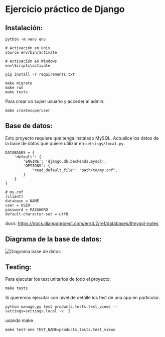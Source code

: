 # Ejercicio práctico de Django

## Instalación:

```
python -m venv env

# Activación en Unix
source env/bin/activate

# Activación en Windows
env\Scripts\activate

pip install -r requirements.txt

make migrate
make run
make tests
```

Para crear un super usuario y acceder al admin:

```
make createsuperuser
```

## Base de datos:

Esto proyecto requiere que tenga instalado MySQL.
Actualice los datos de la base de datos que quiere utilizar en `settings/local.py`.

```
DATABASES = {
    'default': {
        'ENGINE': 'django.db.backends.mysql',
        'OPTIONS': {
            "read_default_file": "path/to/my.cnf",
        }
    }
}
```

```
# my.cnf
[client]
database = NAME
user = USER
password = PASSWORD
default-character-set = utf8
```

docs: https://docs.djangoproject.com/en/4.2/ref/databases/#mysql-notes

## Diagrama de la base de datos:

![Diagrama base de datos](docs/db.png)


## Testing:

Para ejecutar los test unitarios de todo el proyecto:

```
make tests
```

Si queremos ejecutar con nivel de detalle los test de una app en particular:

```
python manage.py test products.tests.test_views --settings=settings.local -v  2
```
usando make

```
make test-one TEST_NAME=products.tests.test_views
```
